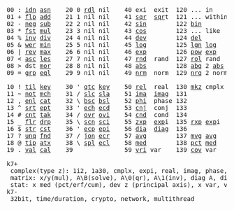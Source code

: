 <pre>
00 : <a href="../../blob/master/k.go#L655">idn</a> <a href="../../blob/master/k.go#L3177">asn</a>    20 0 <a href="../../blob/master/k.go#L2916">rdl</a> nil    40 exi  exit  120 ... in    
01 + <a href="../../blob/master/k.go#L656">flp</a> <a href="../../blob/master/k.go#L1735">add</a>    21 1 nil nil    41 <a href="../../blob/master/k.go#L1541">sqr</a>  <a href="../../blob/master/k.go#L1541">sqr</a>t  121 ... within
02 - <a href="../../blob/master/k.go#L735">neg</a> <a href="../../blob/master/k.go#L1736">sub</a>    22 2 nil nil    42 <a href="../../blob/master/k.go#L1544">sin</a>        122 <a href="../../blob/master/k.go#L3079">bin</a>       
03 * <a href="../../blob/master/k.go#L738">fst</a> <a href="../../blob/master/k.go#L1737">mul</a>    23 3 nil nil    43 <a href="../../blob/master/k.go#L1547">cos</a>        123 ... like  
04 % <a href="../../blob/master/k.go#L779">inv</a> <a href="../../blob/master/k.go#L1738">div</a>    24 4 nil nil    44 <a href="../../blob/master/k.go#L4014">dev</a>        124 <a href="../../blob/master/k.go#L3422">del</a>       
05 & <a href="../../blob/master/k.go#L782">wer</a> <a href="../../blob/master/k.go#L1739">min</a>    25 5 nil nil    45 <a href="../../blob/master/k.go#L1565">log</a>        125 <a href="../../blob/master/k.go#L1744">lgn</a> <a href="../../blob/master/k.go#L1565">log</a>  
06 | <a href="../../blob/master/k.go#L806">rev</a> <a href="../../blob/master/k.go#L1740">max</a>    26 6 nil nil    46 <a href="../../blob/master/k.go#L1568">exp</a>        126 <a href="../../blob/master/k.go#L1747">pow</a> <a href="../../blob/master/k.go#L1568">exp</a>      
07 < <a href="../../blob/master/k.go#L837">asc</a> <a href="../../blob/master/k.go#L1741">les</a>    27 7 nil nil    47 <a href="../../blob/master/k.go#L3503">rnd</a>  rand  127 <a href="../../blob/master/k.go#L3455">rol</a> rand          
08 > dst <a href="../../blob/master/k.go#L1742">mor</a>    28 8 nil nil    48 <a href="../../blob/master/k.go#L1550">abs</a>        128 <a href="../../blob/master/k.go#L1558">abq</a> 2 <a href="../../blob/master/k.go#L1550">abs</a>          
09 = <a href="../../blob/master/k.go#L853">grp</a> <a href="../../blob/master/k.go#L1743">eql</a>    29 9 nil nil    49 <a href="../../blob/master/k.go#L3591">nrm</a>  norm  129 <a href="../../blob/master/k.go#L3592">nrq</a> 2 norm

10 ! <a href="../../blob/master/k.go#L886">til</a> <a href="../../blob/master/k.go#L1787">key</a>    30 ' <a href="../../blob/master/k.go#L2493">qtc</a> <a href="../../blob/master/k.go#L1787">key</a>    50 <a href="../../blob/master/k.go#L1571">rel</a>  real  130 <a href="../../blob/master/k.go#L3937">mkz</a> cmplx
11 ~ <a href="../../blob/master/k.go#L947">not</a> <a href="../../blob/master/k.go#L1821">mch</a>    31 / <a href="../../blob/master/k.go#L2494">slc</a> <a href="../../blob/master/k.go#L2491">sla</a>    51 <a href="../../blob/master/k.go#L1572">ima</a>  <a href="../../blob/master/k.go#L1572">ima</a>g  131
12 , <a href="../../blob/master/k.go#L966">enl</a> <a href="../../blob/master/k.go#L1866">cat</a>    32 \ <a href="../../blob/master/k.go#L2495">bsc</a> <a href="../../blob/master/k.go#L2492">bsl</a>    52 <a href="../../blob/master/k.go#L1573">phi</a>  phase 132
13 ^ <a href="../../blob/master/k.go#L984">srt</a> <a href="../../blob/master/k.go#L1974">ept</a>    33 ' <a href="../../blob/master/k.go#L2502">ech</a> <a href="../../blob/master/k.go#L2528">ecd</a>    53 <a href="../../blob/master/k.go#L1601">cnj</a>  conj  133
14 # <a href="../../blob/master/k.go#L985">cnt</a> <a href="../../blob/master/k.go#L2000">tak</a>    34 / <a href="../../blob/master/k.go#L2625">ovr</a> <a href="../../blob/master/k.go#L2766">ovi</a>    54 <a href="../../blob/master/k.go#L3771">cnd</a>  cond  134
15 _ <a href="../../blob/master/k.go#L993">flr</a> <a href="../../blob/master/k.go#L2067">drp</a>    35 \ <a href="../../blob/master/k.go#L2687">scn</a> <a href="../../blob/master/k.go#L2799">sci</a>    55 <a href="../../blob/master/k.go#L1659">zxp</a>  <a href="../../blob/master/k.go#L1568">exp</a>i  135 <a href="../../blob/master/k.go#L1622">rxp</a> <a href="../../blob/master/k.go#L1568">exp</a>i
16 $ <a href="../../blob/master/k.go#L1002">str</a> <a href="../../blob/master/k.go#L2171">cst</a>    36 ' <a href="../../blob/master/k.go#L2548">ecp</a> <a href="../../blob/master/k.go#L2577">epi</a>    56 <a href="../../blob/master/k.go#L922">dia</a>  <a href="../../blob/master/k.go#L922">dia</a>g  136
17 ? <a href="../../blob/master/k.go#L1068">unq</a> <a href="../../blob/master/k.go#L2209">fnd</a>    37 / <a href="../../blob/master/k.go#L3028">jon</a> <a href="../../blob/master/k.go#L2597">ecr</a>    57 <a href="../../blob/master/k.go#L4109">avg</a>        137 <a href="../../blob/master/k.go#L4140">mvg</a> <a href="../../blob/master/k.go#L4109">avg</a>
18 @ <a href="../../blob/master/k.go#L1100">tip</a> <a href="../../blob/master/k.go#L2232">atx</a>    38 \ <a href="../../blob/master/k.go#L2995">spl</a> <a href="../../blob/master/k.go#L2611">ecl</a>    58 <a href="../../blob/master/k.go#L4245">med</a>        138 <a href="../../blob/master/k.go#L4257">pct</a> <a href="../../blob/master/k.go#L4245">med</a>
19 . <a href="../../blob/master/k.go#L1110">val</a> <a href="../../blob/master/k.go#L2345">cal</a>    39              59 <a href="../../blob/master/k.go#L4040">vri</a> var    139 <a href="../../blob/master/k.go#L4061">cov</a> var

k7+
 complex(type z): 1i2, 1a30, cmplx, expi, real, imag, phase, conj, rand 3i(binormal)
 matrix: x/y(mul), A\B(solve), A\0(qr), A\1(inv), diag A, diag v, norm, cond
 stat: x med (pct/erf/cum), dev z (principal axis), x var, var z (cov), x avg (cum/win/exp)
k7-
 32bit, time/duration, crypto, network, multithread

</pre>